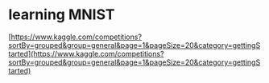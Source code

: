 # learning MNIST
[https://www.kaggle.com/competitions?sortBy=grouped&group=general&page=1&pageSize=20&category=gettingStarted](https://www.kaggle.com/competitions?sortBy=grouped&group=general&page=1&pageSize=20&category=gettingStarted)

